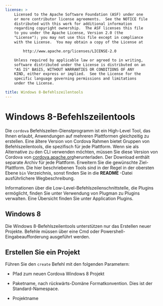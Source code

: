 ```yaml
---
license: >
    Licensed to the Apache Software Foundation (ASF) under one
    or more contributor license agreements.  See the NOTICE file
    distributed with this work for additional information
    regarding copyright ownership.  The ASF licenses this file
    to you under the Apache License, Version 2.0 (the
    "License"); you may not use this file except in compliance
    with the License.  You may obtain a copy of the License at

        http://www.apache.org/licenses/LICENSE-2.0

    Unless required by applicable law or agreed to in writing,
    software distributed under the License is distributed on an
    "AS IS" BASIS, WITHOUT WARRANTIES OR CONDITIONS OF ANY
    KIND, either express or implied.  See the License for the
    specific language governing permissions and limitations
    under the License.

title: Windows 8-Befehlszeilentools
---
```


# Windows 8-Befehlszeilentools

Die `cordova` Befehlszeilen-Dienstprogramm ist ein High-Level Tool, das Ihnen erlaubt, Anwendungen auf mehreren Plattformen gleichzeitig zu erstellen. Eine ältere Version von Cordova Rahmen bietet Gruppen von Befehlszeilentools, die spezifisch für jede Plattform. Wenn sie als Alternative zu den CLI verwenden möchten, müssen Sie diese Version von Cordova von [cordova.apache.org][1]herunterladen. Der Download enthält separate Archiv für jede Plattform. Erweitern Sie die gewünschte Ziel-Plattform. Die hier beschriebenen Tools sind in der Regel in der obersten Ebene `bin` Verzeichnis, sonst finden Sie in die **README** -Datei ausführlichere Wegbeschreibung.

 [1]: http://cordova.apache.org

Informationen über die Low-Level-Befehlszeilenschnittstelle, die Plugins ermöglicht, finden Sie unter Verwendung von Plugman zu Plugins verwalten. Eine Übersicht finden Sie unter Application Plugins.

## Windows 8

Die Windows 8-Befehlszeilentools unterstützen nur das Erstellen neuer Projekte. Befehle müssen über eine Cmd oder Powershell-Eingabeaufforderung ausgeführt werden.

## Erstellen Sie ein Projekt

Führen Sie den `create` Befehl mit den folgenden Parametern:

*   Pfad zum neuen Cordova Windows 8 Projekt

*   Paketname, nach rückwärts-Domäne Formatkonvention. Dies ist der Standard-Namespace.

*   Projektname